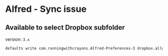 # Alfred - Sync issue

## Available to select Dropbox subfolder

version: `3.x`

```sh
defaults write com.runningwithcrayons.Alfred-Preferences-3 dropbox.allowappsfolder -bool TRUE
```
